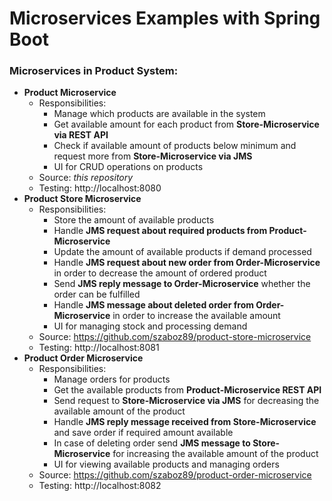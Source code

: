 # Microservices Examples with Spring Boot

### Microservices in Product System:

- **Product Microservice**
    - Responsibilities:
        - Manage which products are available in the system
        - Get available amount for each product from **Store-Microservice via REST API**
        - Check if available amount of products below minimum and request more from **Store-Microservice via JMS**
        - UI for CRUD operations on products
    - Source: _this repository_
    - Testing: http://localhost:8080
- **Product Store Microservice**
    - Responsibilities:
        - Store the amount of available products
        - Handle **JMS request about required products from Product-Microservice**
        - Update the amount of available products if demand processed
        - Handle **JMS request about new order from Order-Microservice** in order to decrease the amount of ordered product
        - Send **JMS reply message to Order-Microservice** whether the order can be fulfilled
        - Handle **JMS message about deleted order from Order-Microservice** in order to increase the available amount  
        - UI for managing stock and processing demand
    - Source: https://github.com/szaboz89/product-store-microservice
    - Testing: http://localhost:8081
- **Product Order Microservice**
    - Responsibilities:
        - Manage orders for products
        - Get the available products from **Product-Microservice REST API**
        - Send request to **Store-Microservice via JMS** for decreasing the available amount of the product
        - Handle **JMS reply message received from Store-Microservice** and save order if required amount available
        - In case of deleting order send **JMS message to Store-Microservice** for increasing the available amount of the product
        - UI for viewing available products and managing orders
    - Source: https://github.com/szaboz89/product-order-microservice
    - Testing: http://localhost:8082